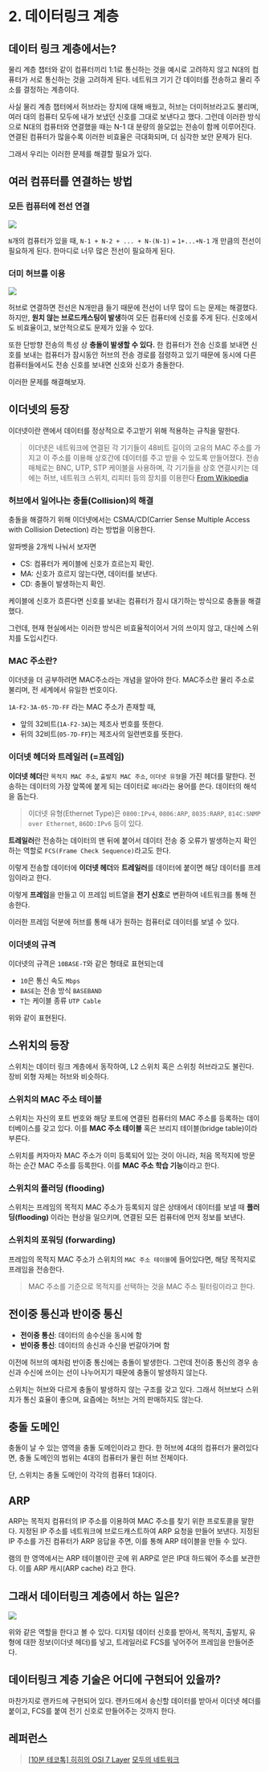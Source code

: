 # 2. 데이터링크 계층

## 데이터 링크 계층에서는?

물리 계층 챕터와 같이 컴퓨터끼리 1:1로 통신하는 것을 예시로 고려하지 않고 N대의 컴퓨터가 서로 통신하는 것을 고려하게 된다. 네트워크 기기 간 데이터를 전송하고 물리 주소를 결정하는 계층이다.

사실 물리 계층 챕터에서 허브라는 장치에 대해 배웠고, 허브는 더미허브라고도 불리며, 여러 대의 컴퓨터 모두에 내가 보냈던 신호를 그대로 보낸다고 했다. 그런데 이러한 방식으로 N대의 컴퓨터와 연결했을 때는 N-1 대 분량의 쓸모없는 전송이 함께 이루어진다. 연결된 컴퓨터가 많을수록 이러한 비효율은 극대화되며, 더 심각한 보안 문제가 된다.

그래서 우리는 이러한 문제를 해결할 필요가 있다.

## 여러 컴퓨터를 연결하는 방법

### 모든 컴퓨터에 전선 연결

![](https://images.velog.io/images/jakeseo_me/post/e9d9509f-0ab1-4564-b078-114ce870c453/image.png)

`N`개의 컴퓨터가 있을 때, `N-1 + N-2 + ... + N-(N-1)` `=`  `1+...+N-1` 개 만큼의 전선이 필요하게 된다. 한마디로 너무 많은 전선이 필요하게 된다.

### 더미 허브를 이용

![](https://images.velog.io/images/jakeseo_me/post/7f0267c7-6eb4-4e1d-9471-45069275173d/image.png)

허브로 연결하면 전선은 N개만큼 들기 때문에 전선이 너무 많이 드는 문제는 해결했다. 하지만, **원치 않는 브로드캐스팅이 발생**하여 모든 컴퓨터에 신호를 주게 된다. 신호에서도 비효율이고, 보안적으로도 문제가 있을 수 있다.

또한 단방향 전송의 특성 상 **충돌이 발생할 수 있다.** 한 컴퓨터가 전송 신호를 보내면 신호를 보내는 컴퓨터가 잠시동안 허브의 전송 경로를 점령하고 있기 때문에 동시에 다른 컴퓨터들에서도 전송 신호를 보내면 신호와 신호가 충돌한다.

이러한 문제를 해결해보자.

## 이더넷의 등장

이더넷이란 랜에서 데이터를 정상적으로 주고받기 위해 적용하는 규칙을 말한다. 

> 이더넷은 네트워크에 연결된 각 기기들이 48비트 길이의 고유의 MAC 주소를 가지고 이 주소를 이용해 상호간에 데이터를 주고 받을 수 있도록 만들어졌다. 전송 매체로는 BNC, UTP, STP 케이블을 사용하며, 각 기기들을 상호 연결시키는 데에는 허브, 네트워크 스위치, 리피터 등의 장치를 이용한다 [From Wikipedia](https://ko.wikipedia.org/wiki/%EC%9D%B4%EB%8D%94%EB%84%B7)

### 허브에서 일어나는 충돌(Collision)의 해결

충돌을 해결하기 위해 이더넷에서는 CSMA/CD(Carrier Sense Multiple Access with Collision Detection) 라는 방법을 이용한다.

알파벳을 2개씩 나눠서 보자면 
- CS: 컴퓨터가 케이블에 신호가 흐르는지 확인.
- MA: 신호가 흐르지 않는다면, 데이터를 보낸다.
- CD: 충돌이 발생하는지 확인.

케이블에 신호가 흐른다면 신호를 보내는 컴퓨터가 잠시 대기하는 방식으로 충돌을 해결했다.

그런데, 현재 현실에서는 이러한 방식은 비효율적이어서 거의 쓰이지 않고, 대신에 스위치를 도입시킨다.

### MAC 주소란?

이더넷을 더 공부하려면 MAC주소라는 개념을 알아야 한다. MAC주소란 물리 주소로 불리며, 전 세계에서 유일한 번호이다.

`1A-F2-3A-05-7D-FF` 라는 MAC 주소가 존재할 때, 
- 앞의 32비트(`1A-F2-3A`)는 제조사 번호를 뜻한다.
- 뒤의 32비트(`05-7D-FF`)는 제조사의 일련번호를 뜻한다.

### 이더넷 헤더와 트레일러 (=프레임)

**이더넷 헤더**란 `목적지 MAC 주소`, `출발지 MAC 주소`, `이더넷 유형`을 가진 헤더를 말한다. 전송하는 데이터의 가장 앞쪽에 붙게 되는 데이터로 `헤더`라는 용어를 쓴다. 데이터의 해석을 돕는다.

> 이더넷 유형(Ethernet Type)은 `0800:IPv4`, `0806:ARP`, `8035:RARP`, `814C:SNMP over Ethernet`, `86DD:IPv6` 등이 있다.

**트레일러**란 전송하는 데이터의 맨 뒤에 붙어서 데이터 전송 중 오류가 발생하는지 확인하는 역할로 `FCS(Frame Check Sequence)`라고도 한다.

이렇게 전송할 데이터에 **이더넷 헤더**와 **트레일러**를 데이터에 붙이면 해당 데이터를 프레임이라고 한다.

이렇게 **프레임**을 만들고 이 프레임 비트열을 **전기 신호**로 변환하여 네트워크를 통해 전송한다.

이러한 프레임 덕분에 허브를 통해 내가 원하는 컴퓨터로 데이터를 보낼 수 있다.

### 이더넷의 규격

이더넷의 규격은 `10BASE-T`와 같은 형태로 표현되는데 

- `10`은 통신 속도 `Mbps`
- `BASE`는 전송 방식 `BASEBAND`
- `T`는 케이블 종류 `UTP Cable`

위와 같이 표현된다.

## 스위치의 등장

스위치는 데이터 링크 계층에서 동작하여, L2 스위치 혹은 스위칭 허브라고도 불린다. 장비 외형 자체는 허브와 비슷하다.

### 스위치의 MAC 주소 테이블

스위치는 자신의 포트 번호와 해당 포트에 연결된 컴퓨터의 MAC 주소를 등록하는 데이터베이스를 갖고 있다. 이를 **MAC 주소 테이블** 혹은 브리지 테이블(bridge table)이라 부른다.

스위치를 켜자마자 MAC 주소가 이미 등록되어 있는 것이 아니라, 처음 목적지에 방문하는 순간 MAC 주소를 등록한다. 이를 **MAC 주소 학습 기능**이라고 한다.

### 스위치의 플러딩 (flooding)

스위치는 프레임의 목적지 MAC 주소가 등록되지 않은 상태에서 데이터를 보낼 때 **플러딩(flooding)** 이라는 현상을 일으키며, 연결된 모든 컴퓨터에 먼저 정보를 보낸다.

### 스위치의 포워딩 (forwarding)

프레임의 목적지 MAC 주소가 스위치의 `MAC 주소 테이블`에 들어있다면, 해당 목적지로 프레임을 전송한다.

> MAC 주소를 기준으로 목적지를 선택하는 것을 MAC 주소 필터링이라고 한다.

## 전이중 통신과 반이중 통신

- **전이중 통신**: 데이터의 송수신을 동시에 함
- **반이중 통신**: 데이터의 송신과 수신을 번갈아가며 함

이전에 허브의 예처럼 반이중 통신에는 충돌이 발생한다. 그런데 전이중 통신의 경우 송신과 수신에 쓰이는 선이 나누어지기 때문에 충돌이 발생하지 않는다.

스위치는 허브와 다르게 충돌이 발생하지 않는 구조를 갖고 있다. 그래서 허브보다 스위치가 통신 효율이 좋으며, 요즘에는 허브는 거의 판매하지도 않는다.

## 충돌 도메인

충돌이 날 수 있는 영역을 충돌 도메인이라고 한다. 한 허브에 4대의 컴퓨터가 물려있다면, 충돌 도메인의 범위는 4대의 컴퓨터가 물린 허브 전체이다.

단, 스위치는 충돌 도메인이 각각의 컴퓨터 1대이다.

## ARP

ARP는 목적지 컴퓨터의 IP 주소를 이용하여 MAC 주소를 찾기 위한 프로토콜을 말한다. 지정된 IP 주소를 네트워크에 브로드캐스트하여 ARP 요청을 만들어 보낸다. 지정된 IP 주소를 가진 컴퓨터가 ARP 응답을 주면, 이를 통해 ARP 테이블을 만들 수 있다.

램의 한 영역에서는 ARP 테이블이란 곳에 위 ARP로 얻은 IP대 하드웨어 주소를 보관한다. 이를 ARP 캐시(ARP cache) 라고 한다.

## 그래서 데이터링크 계층에서 하는 일은?

![](https://images.velog.io/images/jakeseo_me/post/487ae990-65b1-4b12-95bd-506cd6783cfd/image.png)

위와 같은 역할을 한다고 볼 수 있다. 디지털 데이터 신호를 받아서, 목적지, 출발지, 유형에 대한 정보(이더넷 헤더)를 넣고, 트레일러로 FCS를 넣어주어 프레임을 만들어준다.

## 데이터링크 계층 기술은 어디에 구현되어 있을까?

마찬가지로 랜카드에 구현되어 있다. 랜카드에서 송신할 데이터를 받아서 이더넷 헤더를 붙이고, FCS를 붙여 전기 신호로 만들어주는 것까지 한다.

## 레퍼런스

> [[10분 테코톡] 히히의 OSI 7 Layer](https://www.youtube.com/watch?v=1pfTxp25MA8)
> [모두의 네트워크](https://www.aladin.co.kr/shop/wproduct.aspx?ItemId=151491282)

